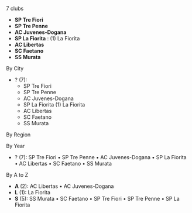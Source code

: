 7 clubs

- **SP Tre Fiori**
- **SP Tre Penne**
- **AC Juvenes-Dogana**
- **SP La Fiorita** : (1) La Fiorita
- **AC Libertas**
- **SC Faetano**
- **SS Murata**




By City

- ? (7): 
  - SP Tre Fiori 
  - SP Tre Penne 
  - AC Juvenes-Dogana 
  - SP La Fiorita  (1) La Fiorita
  - AC Libertas 
  - SC Faetano 
  - SS Murata 




By Region





By Year

- ? (7):   SP Tre Fiori • SP Tre Penne • AC Juvenes-Dogana • SP La Fiorita • AC Libertas • SC Faetano • SS Murata






By A to Z

- **A** (2): AC Libertas • AC Juvenes-Dogana
- **L** (1): La Fiorita
- **S** (5): SS Murata • SC Faetano • SP Tre Fiori • SP Tre Penne • SP La Fiorita





